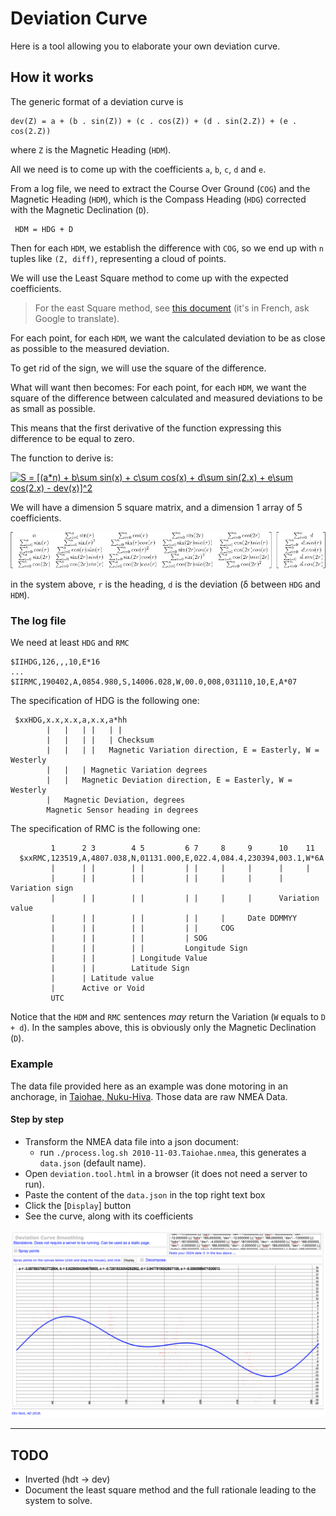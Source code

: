 # Deviation Curve
Here is a tool allowing you to elaborate your own deviation curve.

## How it works
The generic format of a deviation curve is
```
dev(Z) = a + (b . sin(Z)) + (c . cos(Z)) + (d . sin(2.Z)) + (e . cos(2.Z))
```
where `Z` is the Magnetic Heading (`HDM`).

All we need is to come up with the coefficients `a`, `b`, `c`, `d` and `e`.

From a log file, we need to extract the Course Over Ground (`COG`) and the Magnetic Heading (`HDM`), which is the
Compass Heading (`HDG`) corrected with the Magnetic Declination (`D`).

```
 HDM = HDG + D
```

Then for each `HDM`, we establish the difference with `COG`, so we end up with `n` tuples
like `(Z, diff)`, representing a cloud of points.

We will use the Least Square method to come up with the expected coefficients.

> For the east Square method, see [this document](http://www.lediouris.net/original/sailing/PolarCO2/index.html) (it's in French, ask Google to translate).

For each point, for each `HDM`, we want the calculated deviation to be as close as possible to the measured deviation.

To get rid of the sign, we will use the square of the difference.

What will want then becomes:
For each point, for each `HDM`, we want the square of the difference between calculated and measured deviations to be as small as possible.

This means that the first derivative of the function expressing this difference to be equal to zero.

The function to derive is:

<!-- S = [(a*n) + b\sum sin(x) + c\sum cos(x) + d\sum sin(2.x) + e\sum cos(2.x) - dev(x)]^2 -->
<a href="https://www.codecogs.com/eqnedit.php?latex=\inline&space;S&space;=&space;[(a*n)&space;&plus;&space;b\sum&space;sin(x)&space;&plus;&space;c\sum&space;cos(x)&space;&plus;&space;d\sum&space;sin(2.x)&space;&plus;&space;e\sum&space;cos(2.x)&space;-&space;dev(x)]^2" target="_blank"><img src="https://latex.codecogs.com/png.latex?\inline&space;S&space;=&space;[(a*n)&space;&plus;&space;b\sum&space;sin(x)&space;&plus;&space;c\sum&space;cos(x)&space;&plus;&space;d\sum&space;sin(2.x)&space;&plus;&space;e\sum&space;cos(2.x)&space;-&space;dev(x)]^2" title="S = [(a*n) + b\sum sin(x) + c\sum cos(x) + d\sum sin(2.x) + e\sum cos(2.x) - dev(x)]^2" /></a>

We will have a dimension 5 square matrix, and a dimension 1 array of 5 coefficients.
<!--
 On line derivative calculator:
 https://www.symbolab.com/solver/derivative-calculator

 Formula below done with https://www.codecogs.com/latex/eqneditor.php

 \begin{bmatrix}
  &n  &\sum_{i=0}^{n}\sin(r)  &\sum_{i=0}^{n}\cos(r)  &\sum_{i=0}^{n}\sin(2r)  &\sum_{i=0}^{n}\cos(2r) \\
  &\sum_{i=0}^{n}\sin(r)  &\sum_{i=0}^{n}\sin(r)^2  &\sum_{i=0}^{n}\sin(r)cos(r)  &\sum_{i=0}^{n}\sin(2r)sin(r))  &\sum_{i=0}^{n}\cos(2r)sin(r) \\
  &\sum_{i=0}^{n}\cos(r)  &\sum_{i=0}^{n}\cos(r)sin(r)  &\sum_{i=0}^{n}\cos(r)^2  & \sum_{i=0}^{n}\sin(2r)cos(r) &\sum_{i=0}^{n}\cos(2r)cos(r) \\
  &\sum_{i=0}^{n}\sin(2r)  &\sum_{i=0}^{n}\sin(2r)sin(r)  &\sum_{i=0}^{n}\sin(2r)cos(r)  &\sum_{i=0}^{n}\sin(2r)^2  &\sum_{i=0}^{n}\cos(2r)sin(2r) \\
  &\sum_{i=0}^{n}\cos(2r)  &\sum_{i=0}^{n}\cos(2r)sin(r)  &\sum_{i=0}^{n}\cos(2r)cos(r)  &\sum_{i=0}^{n}\cos(2r)sin(2r)  &\sum_{i=0}^{n}\cos(2r)^2
 \end{bmatrix}

 \begin{bmatrix}
  &\sum_{i=0}^{n}\ d \\
  &\sum_{i=0}^{n}\ d.sin(r) \\
  &\sum_{i=0}^{n}\ d.cos(r) \\
  &\sum_{i=0}^{n}\ d.sin(2r) \\
  &\sum_{i=0}^{n}\ d.cos(2r)
 \end{bmatrix}

 -->
![System](./matrix.png)

in the system above, `r` is the heading, `d` is the deviation (&delta; between `HDG` and `HDM`).

### The log file
We need at least `HDG` and `RMC`
```
$IIHDG,126,,,10,E*16
...
$IIRMC,190402,A,0854.980,S,14006.028,W,00.0,008,031110,10,E,A*07
```

The specification of HDG is the following one:
```
 $xxHDG,x.x,x.x,a,x.x,a*hh
        |   |   | |   | |
        |   |   | |   | Checksum
        |   |   | |   Magnetic Variation direction, E = Easterly, W = Westerly
        |   |   | Magnetic Variation degrees
        |   |   Magnetic Deviation direction, E = Easterly, W = Westerly
        |   Magnetic Deviation, degrees
        Magnetic Sensor heading in degrees
```

The specification of RMC is the following one:
```
         1      2 3        4 5         6 7     8     9      10    11
  $xxRMC,123519,A,4807.038,N,01131.000,E,022.4,084.4,230394,003.1,W*6A
         |      | |        | |         | |     |     |      |     |
         |      | |        | |         | |     |     |      |     Variation sign
         |      | |        | |         | |     |     |      Variation value
         |      | |        | |         | |     |     Date DDMMYY
         |      | |        | |         | |     COG
         |      | |        | |         | SOG
         |      | |        | |         Longitude Sign
         |      | |        | Longitude Value
         |      | |        Latitude Sign
         |      | Latitude value
         |      Active or Void
         UTC

```

Notice that the `HDM` and `RMC` sentences _may_ return the Variation (`W` equals to `D + d`).
In the samples above, this is obviously only the Magnetic Declination (`D`).

### Example
The data file provided here as an example was done motoring in an anchorage, in [Taiohae, Nuku-Hiva](https://www.google.com/maps/d/u/0/viewer?mid=1ZbZm1G1fODnCzGFsiip7Hf2SFc_gNRzX&ll=-8.917066504857377%2C-140.0999415&z=18).
Those data are raw NMEA Data.

#### Step by step
- Transform the NMEA data file into a json document:
  - run `./process.log.sh 2010-11-03.Taiohae.nmea`, this generates a `data.json` (default name).
- Open `deviation.tool.html` in a browser (it does not need a server to run).
- Paste the content of the `data.json` in the top right text box
- Click the [`Display`] button
- See the curve, along with its coefficients

![The curve](./screenshot.01.png)

---

## TODO
- Inverted (hdt -> dev)
- Document the least square method and the full rationale leading to the system to solve.
